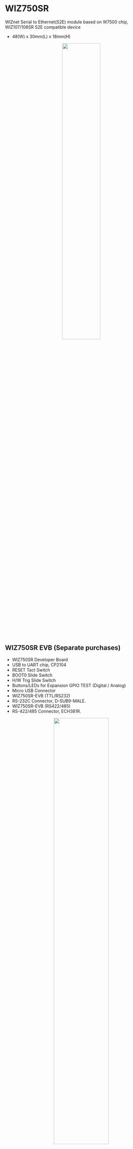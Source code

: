 # WIZ750SR
WIZnet Serial to Ethernet(S2E) module based on W7500 chip, WIZ107/108SR S2E compatible device

- 48(W) x 30mm(L) x 18mm(H)
<!-- WIZ750SR pic -->
<p align="center">
  <img width="50%" src="http://www.wiznet.io/wp-content/uploads/2016/11/WIZ750SR_QuarterView.png" />
</p> 
 
## WIZ750SR EVB (Separate purchases)

- WIZ750SR Developer Board
- USB to UART chip, CP2104
- RESET Tact Switch
- BOOT0 Slide Switch
- H/W Trig Slide Switch
- Buttons/LEDs for Expansion GPIO TEST (Digital / Analog)
- Micro USB Connector
- WIZ750SR-EVB (TTL/RS232)
 - RS-232C Connector, D-SUB9-MALE.
- WIZ750SR-EVB (RS422/485)
 - RS-422/485 Connector, ECH381R.

<!-- WIZ750SR EVB pic -->
<p align="center">
  <img width="60%" src="http://www.wiznet.io/wp-content/uploads/2016/11/1WIZ750SR-TTL-EVB_.png" />
</p>
 
For more details, please refer to [WIZ750SR Wiki page](https://wizwiki.net/wiki/doku.php?id=products:wiz750sr:start) in [WIZnet Wiki](https://wizwiki.net).
 
 
## Features
- WIZnet W7500P Hardwired TCP/IP SoC chip
  - Hardwired TCP/IP Core
  - The one-chip solution which integrates an ARM Cortex-M0
  - Embedded PHY(IC plus IP101G)
  - Hardwired TCP/IP stack supports TCP, UDP, IPv4, ICMP, ARP, IGMP, and PPPoE protocols
  - Easy to implement the other network protocols
- Software and Hardware compatible with WIZ107/108SR S2E Module
- The modules is available in three versions:
  - WIZ750SR-TTL: TTL Version
  - WIZ750SR-RS232: RS-232 Version
  - WIZ750SR-RS485: RS-485/422 Version
- For more details, please refer to the [WIZ750SR Wiki page](http://wizwiki.net/wiki/doku.php?id=products:wiz750sr:start)
 
 
## Hardware material, Documents and Others
Various materials are could be found at [WIZ750SR Wiki page](https://wizwiki.net/wiki/doku.php?id=products:wiz750sr:start) in [WIZnet Wiki](https://wizwiki.net).
- Documents
  - Overview
  - Getting Started Guide
  - User's Manual
  - Configuration Tool Manual
  - Command Manual
  - Trouble Shooting
- Technical Reference (Datasheet)
  - Hardware Specification
  - Electrical Characteristics
  - Reference Schematic & Parts
  - Dimension
 
 
## Software
These are Firmware projects (source code) based on Keil IDE for ARM (version 5)
- Firmware source code
  - Application (App)
  - Boot
- WIZ750SR operation manual
  - [WIZ750SR Command Manual](http://wizwiki.net/wiki/doku.php?id=products:wiz750sr:commandmanual:start)
  - [WIZ750SR Configuration Tool Manual](http://wizwiki.net/wiki/doku.php?id=products:wiz750sr:configtoolmanual:start)
 
 
## Tool
- [ISP Download Tool](https://wizwiki.net/wiki/lib/exe/fetch.php?media=products:wiz750sr:download:w7500_isp_20150401.zip)
- [Configuration Tool (GUI)](https://github.com/Wiznet/WIZnet-S2E-Tool-GUI) (New!)
- [Configuration Tool (CLI)](https://github.com/Wiznet/WIZnet-S2E-Tool)
- [WIZVSP](https://wizwiki.net/wiki/doku.php?id=products:wiz750sr:download:start) 
 
 
## Update History

v1.2.6 Stable
- Bug fixes:
  - If serial data packing 'time' option  is less than 500ms, the first serial data(+++) ignored in GW mode.

- Improvements:
  - While IP address allocation using DHCP,
    the device can be searchable using the Configuration tool and it can change the mode(AT mode <-> GW mode).
 

v1.2.5 Stable
- Bug fixes:
  - Modyfied the setSn_DHAR() Address offset.
  - Modyfied the WIZ750SR-110 HW_Trigger pin.

- Improvements:
  - If remote ip address is multicast address, enable multicating and set Sn_DHAR, Sn_DIPR, Sn_DPORTR before open socket 
  
v1.2.4 Stable
- Bug fixes:
  - Serial data packing 'time' option does not work if serial command mode switching code is disabled.
  - Fixed typo of debug message

- Improvements
  - Added the PHY init stabilization code
  - Restore TCP connection status function to Status Pin (WIZ750SR-100/105/110 only)
    - The Status pin now acts as an 'HW_Trigger' pin(Input at booting) and a TCP connection status pin(output). 

v1.2.3 Stable
- Bug Fixes:
  - Fixed an issue where the pin states could not be saved correctly if the user's GPIO is set to 'Digital Output'

- Improvements:
  - From this version, AppBoot mode supports TCP unicast search function
  	- Until the previous version, AppBoot mode only supported the UDP search function
  	- This is an enhancement to enable firmware update even in device control using TCP unicast search function in new configuration tool

- Changes:
  - The function of the STATUS pin that was responsible for the TCP connection status indicator function has been changed to Command mode switch trigger pin (HW_Trigger).
    - This changes only apply to the WIZ750SR-1xx product family (WIZ750SR-100/105/110, change to maintain compatibility with WIZ100SR)
    - The HW_Trigger pin up to v1.2.2 will no longer work with v1.2.3. The STATUS pin acts as the HW_Trigger.
    
v1.2.2 Stable
- Bug Fixes:
  - Stabilize the network operation of the W7500P devices 
  - Error in setting function in App_Boot mode due to 'TR', 'SC' command processing failure
  - Applied the missing TCP retransmission timeout-value change

v1.2.2 Pre-release
- Bug Fixes:
  - Internal bug fixing (PHY init)
  - Char serial packing option(delimiter) setting does not correctly apply some hex codes
    
- Improvements:
  - Changed the location of the flash erase operation function during network firmware update
    - Now the application area flash memory is erased after socket establishment of TCP connection for the firmware update
  - Extended serial debug message added: 
    - If this option is selected, users can check the sent and received data via the serial debug port. (WIZnet S2E tool GUI version 0.4.0 or later)

- Changes:
  - Changed the TCP retransmission timeout-value from 250ms to 200ms(return to default value)
      - The TCP timeout can be adjusted by the TCP retransmission retry count added in firmware version 1.2.0.

v1.2.1
- Improvements:
  - Enhanced operational stability when performing configuration data save and factory reset functions 

v1.2.1 Pre-release
- Bug Fixes:
  - 'Character' of serial data packing option is not set correctly 

v1.2.0
- Bug Fixes:
  - Data loss problem due to unintended delay in RS-485 mode (WIZ750SR-RS485 only)
  - Incorrect command processing problem: If the processing of a command set containing unsupported commands via Ethernet is sent to WIZ750SR, the device only responds a result until the error occurs
- Improvements:
  - Command added:
    - TR: TCP retransmission retry count adjustment function(WR, param range: 1 ~ 255)
    - BU: AppBoot update function (WO)
  - Changed the firmware update mechanism:
    - The app-backup area is no longer used and flash update operation is only performed in AppBoot mode
  - Now an error message about command processing will be output only during serial command mode operation  
- Known Issues:
  - 'Character' of serial data packing option is not set correctly
    - This issue will be fixed in firmware version 1.2.1

v1.1.2
- Bug Fixes:
  - MAC address changed problem when device settings are saved (very occasionally)
  - Delayed response to search in config-tool when connecting to server in TCP client mode
  - Force socket close when fw update fails occurred
- Improvements:
  - Supports serial baudrate up to 460.8kbps
  - Added device profiles of WIZ750SR-1xx series to project source code

v1.1.1
- Bug Fixes:
  - Firmware update timeout function error in AppBoot mode
  - 10M Ethernet fixed error (W7500P only)
  - Invalid parameter of FW command (firmware update)
- Improvements:
  - Command added: AppBoot mode switching function(AB)
  - Initial boot latency(1500ms) has been removed

v1.1.0
- First release : 2016
